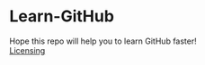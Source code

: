 # Learn-GitHub
Hope this repo will help you to learn GitHub faster!<br>
[Licensing](https://docs.github.com/en/repositories/managing-your-repositorys-settings-and-features/customizing-your-repository/licensing-a-repository)<br>

